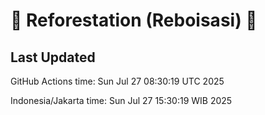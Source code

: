 
# 🌳 Reforestation (Reboisasi) 🌲

## Last Updated

GitHub Actions time: Sun Jul 27 08:30:19 UTC 2025

Indonesia/Jakarta time: Sun Jul 27 15:30:19 WIB 2025
